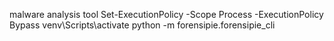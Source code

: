 malware analysis tool
Set-ExecutionPolicy -Scope Process -ExecutionPolicy Bypass
venv\Scripts\activate
python -m forensipie.forensipie_cli
